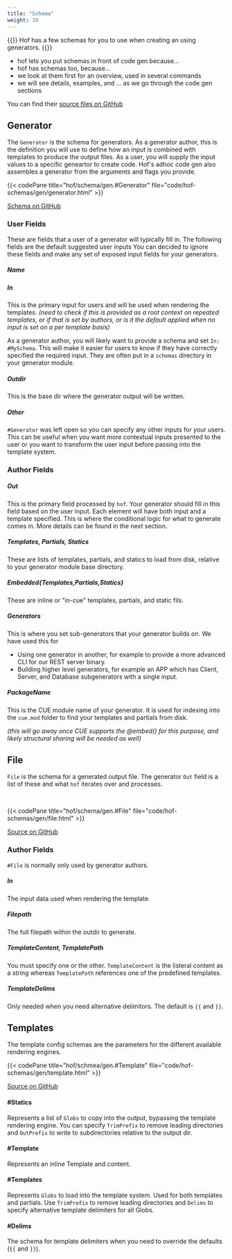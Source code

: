 ```yaml
---
title: "Schema"
weight: 10
---
```


{{<lead>}}
Hof has a few schemas for you to use when creating an using generators.
{{</lead>}}

- hof lets you put schemas in front of code gen because...
- hof has schemas too, because...
- we look at them first for an overview, used in several commands
- we will see details, examples, and ... as we go through the code gen sections

You can find their [source files on GitHub](https://github.com/hofstadter-io/hof/tree/_dev/schema/gen)

## Generator

The `Generator` is the schema for generators.
As a generator author, this is the definition you will use
to define how an input is combined with templates
to produce the output files.
As a user, you will supply the input values
to a specific geneartor to create code.
Hof's adhoc code gen also assembles a generator
from the arguments and flags you provide.

{{< codePane title="hof/schema/gen.#Generator" file="code/hof-schemas/gen/generator.html" >}}

[Schema on GitHub](https://github.com/hofstadter-io/hof/blob/_dev/schema/gen/generator.cue)


### User Fields

These are fields that a user of a generator will typically fill in.
The following fields are the default suggested user inputs
You can decided to ignore these fields and
make any set of exposed input fields for your generators.

##### Name

##### In

This is the primary input for users and will be used when rendering the templates.
_(need to check if this is provided as a root context on repeated templates,
or if that is set by authors, or is it the default applied when no input is
set on a per template basis)_

As a generator author, you will likely want to provide a schema and set `In: #MySchema`.
This will make it easier for users to know if they have correctly specified
the required input.
They are often put in a `schemas` directory in your generator module.


##### Outdir

This is the base dir where the generator output will be written.

##### Other

`#Generator` was left open so you can specify any other inputs for your users.
This can be useful when you want more contextual inputs presented to the user
or you want to transform the user input before passing into the template system.

### Author Fields

##### Out

This is the primary field processed by `hof`.
Your generator should fill in this field based on the user input.
Each element will have both input and a template specified.
This is where the conditional logic for what to generate comes in.
More details can be found in the next section.


##### Templates, Partials, Statics

These are lists of templates, partials, and statics to load from disk,
relative to your generator module base directory.

##### Embedded{Templates,Partials,Statics}

These are inline or "in-cue" templates, partials, and static fils.


##### Generators

This is where you set sub-generators
that your generator builds on.
We have used this for

- Using one generator in another, for example to provide a more advanced CLI for our REST server binary.
- Building higher level generators, for example an APP which has Client, Server, and Database subgenerators with a single input.


##### PackageName

This is the CUE module name of your generator.
It is used for indexing into the `cue.mod` folder
to find your templates and partials from disk.

_(this will go away once CUE supports the @embed() for this purpose, and likely structural sharing will be needed as well)_



## File

`File` is the schema for a generated output file.
The generator `Out` field is a list of these
and what `hof` iterates over and processes.

<br>

{{< codePane title="hof/schema/gen.#File" file="code/hof-schemas/gen/file.html" >}}

[Source on GitHub](https://github.com/hofstadter-io/hof/blob/_dev/schema/gen/file.cue)


### Author Fields

`#File` is normally only used by generator authors.


##### In

The input data used when rendering the template.

##### Filepath

The full filepath within the outdir to generate.

##### TemplateContent, TemplatePath

You must specify one or the other.
`TemplateContent` is the listeral content as a string
whereas `TemplatePath` references one of the predefined templates.

##### TemplateDelims

Only needed when you need alternative delimitors.
The default is `{{` and `}}`.


## Templates

The template config schemas are the parameters
for the different available rendering engines.

{{< codePane title="hof/schmea/gen.#Template" file="code/hof-schemas/gen/template.html" >}}

[Source on GitHub](https://github.com/hofstadter-io/hof/blob/_dev/schema/gen/template.cue)


#### #Statics

Represents a list of `Globs` to copy into the output, bypassing the template rendering engine.
You can specify `TrimPrefix` to remove leading directories and `OutPrefix` to write to subdirectories
relative to the output dir.

#### #Template

Represents an inline Template and content.

#### #Templates

Represents `Globs` to load into the template system. Used for both templates and partials.
Use `TrimPrefix` to remove leading directories and `Delims` to specify alternative
template delimiters for all Globs.

#### #Delims

The schema for template delimiters
when you need to override the defaults
(`{{` and `}}`).


